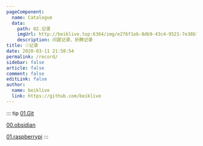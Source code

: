 ```yaml
---
pageComponent:
  name: Catalogue
  data:
    path: 02.记录
    imgUrl: http://beiklive.top:6364/img/e276f1eb-8db9-43c4-9521-7e38b763d4d4.png
    description: 问题记录、折腾记录
title: ⚾记录
date: 2020-03-11 21:50:54
permalink: /record/
sidebar: false
article: false
comment: false
editLink: false
author:
  name: beiklive
  link: https://github.com/beiklive
---
```



::: tip 
[01.Git](../02.记录/01.工具使用/01.Git.md)
 
[00.obsidian](../02.记录/02.折腾记录/00.obsidian.md)
 
[01.raspberrypi](../02.记录/02.折腾记录/01.raspberrypi.md)
:::
